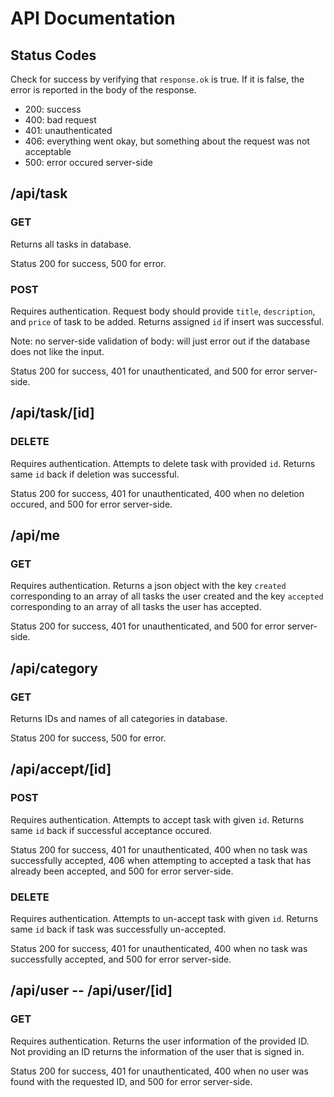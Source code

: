 # API Documentation

## Status Codes

Check for success by verifying that `response.ok` is true.
If it is false, the error is reported in the body of the response.

- 200: success
- 400: bad request
- 401: unauthenticated
- 406: everything went okay, but something about the request was not acceptable
- 500: error occured server-side

## /api/task

### GET

Returns all tasks in database.

Status 200 for success, 500 for error.

### POST

Requires authentication.
Request body should provide `title`, `description`, and `price` of task to be added.
Returns assigned `id` if insert was successful.

Note: no server-side validation of body: will just error out if the database does not like the input.

Status 200 for success, 401 for unauthenticated, and 500 for error server-side.

## /api/task/[id]

### DELETE

Requires authentication.
Attempts to delete task with provided `id`.
Returns same `id` back if deletion was successful.

Status 200 for success, 401 for unauthenticated, 400 when no deletion occured, and 500 for error server-side.

## /api/me

### GET

Requires authentication.
Returns a json object with the key `created` corresponding to an array of all tasks the user created and the key `accepted` corresponding to an array of all tasks the user has accepted.

Status 200 for success, 401 for unauthenticated, and 500 for error server-side.

## /api/category

### GET

Returns IDs and names of all categories in database.

Status 200 for success, 500 for error.

## /api/accept/[id]

### POST

Requires authentication.
Attempts to accept task with given `id`.
Returns same `id` back if successful acceptance occured.

Status 200 for success, 401 for unauthenticated, 400 when no task was successfully accepted, 406 when attempting to accepted a task that has already been accepted, and 500 for error server-side.

### DELETE

Requires authentication.
Attempts to un-accept task with given `id`.
Returns same `id` back if task was successfully un-accepted.

Status 200 for success, 401 for unauthenticated, 400 when no task was successfully accepted, and 500 for error server-side.

## /api/user -- /api/user/[id]

### GET

Requires authentication.
Returns the user information of the provided ID. Not providing an ID returns the information of the user that is signed in.

Status 200 for success, 401 for unauthenticated, 400 when no user was found with the requested ID, and 500 for error server-side.
